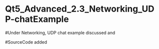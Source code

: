 # Qt5_Advanced_2.3_Networking_UDP-chatExample

#Under Networking, UDP chat example discussed and

#SourceCode added
